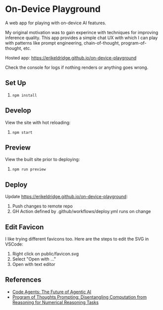 # On-Device Playground

A web app for playing with on-device AI features.

My original motivation was to gain experince with techniques for improving inference quality.
This app provides a simple chat UX with which I can play with patterns like prompt engineering,
chain-of-thought, program-of-thought, etc.

Hosted app:
https://erikeldridge.github.io/on-device-playground

Check the console for logs if nothing renders or anything goes wrong.

## Set Up

1. `npm install`

## Develop

View the site with hot reloading:

1. `npm start`

## Preview

View the built site prior to deploying:

1. `npm run preview`

## Deploy

Update https://erikeldridge.github.io/on-device-playground:

1. Push changes to remote repo
2. GH Action defined by .github/workflows/deploy.yml runs on change

## Edit Favicon

I like trying different favicons too. Here are the steps to edit the SVG in VSCode:

1. Right click on public/favicon.svg
2. Select "Open with ..."
3. Open with text editor

## References

- [Code Agents: The Future of Agentic AI](https://towardsdatascience.com/code-agents-the-future-of-agentic-ai/)
- [Program of Thoughts Prompting: Disentangling Computation from Reasoning for Numerical Reasoning Tasks](https://arxiv.org/abs/2211.12588)
